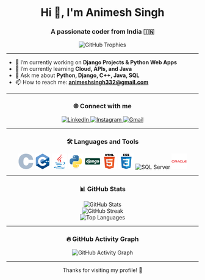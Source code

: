 <h1 align="center">Hi 👋, I'm Animesh Singh</h1>
<h3 align="center">A passionate coder from India 🇮🇳</h3>

<p align="center">
  <img src="https://github-profile-trophy.vercel.app/?username=Animesh6027&theme=algolia&row=1&column=8" alt="GitHub Trophies" />
</p>

---

- 🔭 I’m currently working on **Django Projects & Python Web Apps**
- 🌱 I’m currently learning **Cloud, APIs, and Java**
- 💬 Ask me about **Python, Django, C++, Java, SQL**
- 📫 How to reach me: **animeshsingh332@gmail.com**

---

<h3 align="center">🌐 Connect with me</h3>

<p align="center">
  <a href="https://www.linkedin.com/in/animesh-singh-11a401251/" target="_blank">
    <img src="https://img.shields.io/badge/LinkedIn-0077B5.svg?&style=for-the-badge&logo=linkedin&logoColor=white" alt="LinkedIn" />
  </a>
  <a href="https://www.instagram.com/animesh6027/" target="_blank">
    <img src="https://img.shields.io/badge/Instagram-E4405F.svg?&style=for-the-badge&logo=instagram&logoColor=white" alt="Instagram" />
  </a>
  <a href="mailto:animeshsingh332@gmail.com">
    <img src="https://img.shields.io/badge/Gmail-D14836.svg?&style=for-the-badge&logo=gmail&logoColor=white" alt="Gmail" />
  </a>
</p>

---

<h3 align="center">🛠️ Languages and Tools</h3>

<p align="center">
  <img src="https://raw.githubusercontent.com/devicons/devicon/master/icons/c/c-original.svg" alt="C" width="40" height="40"/>
  <img src="https://raw.githubusercontent.com/devicons/devicon/master/icons/cplusplus/cplusplus-original.svg" alt="C++" width="40" height="40"/>
  <img src="https://raw.githubusercontent.com/devicons/devicon/master/icons/java/java-original.svg" alt="Java" width="40" height="40"/>
  <img src="https://raw.githubusercontent.com/devicons/devicon/master/icons/python/python-original.svg" alt="Python" width="40" height="40"/>
  <img src="https://raw.githubusercontent.com/devicons/devicon/master/icons/django/django-original.svg" alt="Django" width="40" height="40"/>
  <img src="https://raw.githubusercontent.com/devicons/devicon/master/icons/html5/html5-original-wordmark.svg" alt="HTML5" width="40" height="40"/>
  <img src="https://raw.githubusercontent.com/devicons/devicon/master/icons/css3/css3-original-wordmark.svg" alt="CSS3" width="40" height="40"/>
  <img src="https://www.svgrepo.com/show/303229/microsoft-sql-server-logo.svg" alt="SQL Server" width="40" height="40"/>
  <img src="https://raw.githubusercontent.com/devicons/devicon/master/icons/oracle/oracle-original.svg" alt="Oracle" width="40" height="40"/>
</p>

---

<h3 align="center">📊 GitHub Stats</h3>

<div align="center">
  <img src="https://github-readme-stats.vercel.app/api?username=Animesh6027&show_icons=true&theme=react&hide_border=true&include_all_commits=true&count_private=true" alt="GitHub Stats" />
  <br />
  <img src="https://github-readme-streak-stats.herokuapp.com/?user=Animesh6027&theme=react&hide_border=true" alt="GitHub Streak" />
  <br />
  <img src="https://github-readme-stats.vercel.app/api/top-langs/?username=Animesh6027&layout=compact&theme=react&hide_border=true" alt="Top Languages" />
</div>

---

<h3 align="center">🔥 GitHub Activity Graph</h3>

<p align="center">
  <img src="https://github-readme-activity-graph.vercel.app/graph?username=Animesh6027&theme=react-dark&hide_border=true" alt="GitHub Activity Graph" />
</p>

---

<p align="center">Thanks for visiting my profile! 🙌</p>

